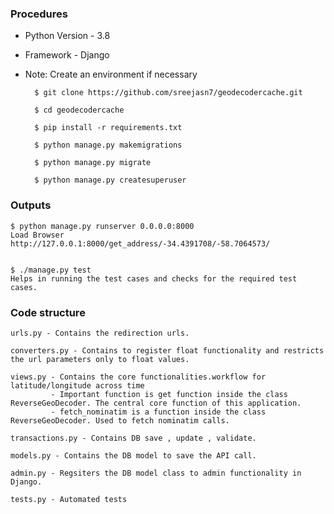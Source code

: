 ### Procedures

* Python Version - 3.8

* Framework - Django

* Note: Create an environment if necessary

        $ git clone https://github.com/sreejasn7/geodecodercache.git

        $ cd geodecodercache

        $ pip install -r requirements.txt

        $ python manage.py makemigrations

        $ python manage.py migrate

        $ python manage.py createsuperuser


### Outputs 
    $ python manage.py runserver 0.0.0.0:8000
    Load Browser http://127.0.0.1:8000/get_address/-34.4391708/-58.7064573/


    $ ./manage.py test
    Helps in running the test cases and checks for the required test cases.

### Code structure

    urls.py - Contains the redirection urls.

    converters.py - Contains to register float functionality and restricts the url parameters only to float values. 

    views.py - Contains the core functionalities.workflow for latitude/longitude across time
             - Important function is get function inside the class ReverseGeoDecoder. The central core function of this application. 
             - fetch_nominatim is a function inside the class ReverseGeoDecoder. Used to fetch nominatim calls.

    transactions.py - Contains DB save , update , validate. 

    models.py - Contains the DB model to save the API call. 

    admin.py - Regsiters the DB model class to admin functionality in Django. 

    tests.py - Automated tests





